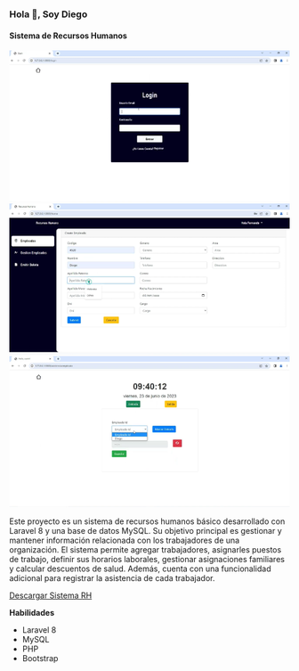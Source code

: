 ### Hola 👋, Soy Diego
#### Sistema de Recursos Humanos 
![Sistema de Recursos Humanos ](https://raw.githubusercontent.com/DiegoMelendezH/SistemaRecursosHumano/main/Captura%20de%20pantalla%202023-09-21%20212830.png)
![Sistema de Recursos Humanos ](https://raw.githubusercontent.com/DiegoMelendezH/SistemaRecursosHumano/main/Captura%20de%20pantalla%202023-09-21%20212631.png)
![Sistema de Recursos Humanos ](https://raw.githubusercontent.com/DiegoMelendezH/SistemaRecursosHumano/main/Captura%20de%20pantalla%202023-09-21%20212726.png)

Este proyecto es un sistema de recursos humanos básico desarrollado con Laravel 8 y una base de datos MySQL. Su objetivo principal es gestionar y mantener información relacionada con los trabajadores de una organización. El sistema permite agregar trabajadores, asignarles puestos de trabajo, definir sus horarios laborales, gestionar asignaciones familiares y calcular descuentos de salud. Además, cuenta con una funcionalidad adicional para registrar la asistencia de cada trabajador. 

[Descargar Sistema RH](https://drive.google.com/drive/folders/146R4DwECun5FDgnGS-BW1qEP3K8aIgTx?usp=sharing)

**Habilidades**
- Laravel 8
- MySQL 
- PHP 
- Bootstrap
